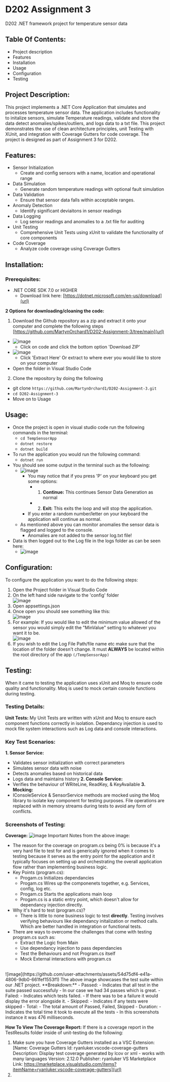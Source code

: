 # D202 Assignment 3
D202 .NET framework project for temperature sensor data

## Table Of Contents: 

- Project description 
- Features
- Installation 
- Usage 
- Configuration 
- Testing 


## Project Description:
This project implements a .NET Core Application that simulates and processes temperature sensor data. The application includes functionality to initalize sensors, simulate Temperature readings, validate and store the data detect anomalies/spikes/outliers, and logs data to a txt file. This project demonstrates the use of clean architecture principles, unit Testing with XUnit, and integration with Coverage Gutters for code coverage. The project is designed as part of Assignment 3 for D202.

## Features:
- Sensor Initialization
  - Create and config sensors with a name, location and operational range
- Data Simulation
  - Generate random temperature readings with optional fault simulation
- Data Validation
  - Ensure that sensor data falls within acceptable ranges.
- Anomaly Detection
  - Identify significant deviaitons in sensor readings
- Data Logging
  - Log sensor readings and anomalies to a .txt file for auditing
- Unit Testing
  - Comprehensive Unit Tests using xUnit to validate the functionality of core components
- Code Coverage
  - Analyze code coverage using Coverage Gutters

## Installation:
### Prerequisites:
- .NET CORE SDK 7.0 or HIGHER
  - Download link here: [https://dotnet.microsoft.com/en-us/download](url)
 
**2 Options for downloading/cloaning the code:**
1. Download the Github repository as a zip and extract it onto your computer and complete the following steps [https://github.com/MartynOrchard1/D202-Assignment-3/tree/main](url)
- ![image](https://github.com/user-attachments/assets/3e2f02ba-407d-4647-9503-8ea2357182d7)
  - Click on code and click the bottom option 'Download ZIP'
- ![image](https://github.com/user-attachments/assets/c334ce5d-be58-454d-b216-2ff937343f64)
  - Click 'Extract Here' Or extract to where ever you would like to store on your computer
- Open the folder in Visual Studio Code
2. Clone the repository by doing the following
- git clone `https://github.com/MartynOrchard1/D202-Assignment-3.git`
- `cd D202-Assignment-3`
- Move on to Usage

## Usage:
- Once the project is open in visual studio code run the following commands in the terminal:
  - `cd TempSensorApp`
  - `dotnet restore`
  - `dotnet build`
- To run the application you would run the following command:
  - `dotnet run`
- You should see some output in the terminal such as the following:
  - ![image](https://github.com/user-attachments/assets/d864f6f4-8127-4ab5-adaa-5fb0d19bb478)
    - You may notice that if you press 'P' on your keyboard you get some options:
      - 1. **Continue:** This continues Sensor Data Generation as normal
      - 2. **Exit:** This exits the loop and will stop the application.
    - If you enter a random number/letter on your keyboard the application will continue as normal. 
  - As mentioned above you can monitor anomalies the sensor data is flagged and logged to the console.
    - Anomalies are not added to the sensor log.txt file!
- Data is then logged out to the Log file in the logs folder as can be seen here:
  - ![image](https://github.com/user-attachments/assets/4f92d3d9-4604-4f87-a6d6-215b6ea32f1a)

## Configuration:
To configure the application you want to do the following steps:
1. Open the Project folder in Visual Studio Code
2. On the left hand side navigate to the 'config' folder 
<br />![image](https://github.com/user-attachments/assets/5da75137-77a4-4dd9-9fc8-fbcb62cfebf7)
3. Open appsettings.json
4. Once open you should see something like this: 
<br />![image](https://github.com/user-attachments/assets/72e97a6a-920a-435d-a96d-f04e18f71375)
5. For example: If you would like to edit the minimum value allowed of the sensor you would simply edit the "MinValue" setting to whatever you want it to be. 
<br />![image](https://github.com/user-attachments/assets/48ddc044-7ff0-4ca2-a74f-ecf702b4b06d)
6. If you wish to edit the Log File Path/file name etc make sure that the location of the folder doesn't change. It must **ALWAYS** be located within the root directory of the app `(/TempSensorApp)`

## Testing:
When it came to testing the application uses xUnit and Moq to ensure code quality and functionality. Moq is used to mock certain console functions during testing.
<br />
### Testing Details:
**Unit Tests:**
My Unit Tests are written with xUnit and Moq to ensure each component functions correctly in isolation. Dependancy injection is used to mock file system interactions such as Log data and console interactions.
<br />

### Key Test Scenarios:
**1. Sensor Service:**
- Validates sensor initialization with correct parameters
- Simulates sensor data with noise
- Detects anomalies based on historical data
- Logs data and maintains history
**2. Console Service:**
- Verifies the behaviour of WRiteLine, ReadKey, & KeyAvailable
**3. Mocking:**
- IConsoleService & SensorService methods are mocked using the Moq library to isolate key component for testing purposes. File operations are replaced with in memory streams during tests to avoid any form of conflicts.

### Screenshots of Testing:
**Coverage:**
![image](https://github.com/user-attachments/assets/f4b67546-9f1d-4716-b586-ec2425aaa423)
Important Notes from the above image:
- The reason for the coverage on program.cs being 0% is because it's a very hard file to test for and is generically ignored when it comes to testing because it serves as the entry point for the application and it typically focuses on setting up and orchestrating the overall application flow rather than implementing business logic.
- Key Points (program.cs):
  - Progam.cs Initializes dependancies
  - Progam.cs Wires up the componenets together, e.g. Services, config, log etc.
  - Progam.cs Starts the applications main loop
  - Progam.cs is a static entry point, which doesn't allow for dependancy injection directly.
- Why it's hard to test (program.cs)?
  - There is little to none business logic to test **directly**. Testing involves verifying behaviours like dependancy initalization or method calls. Which are better handled in integration or functional tests.
- There are ways to overcome the challenges that come with testing program.cs such as:
  - Extract the Logic from Main
  - Use dependancy injection to pass dependancies
  - Test the Behaviours and not Program.cs itself
  - Mock External interactions with program.cs
<br />
![image](https://github.com/user-attachments/assets/54d75df4-e41a-4806-9db0-661fef1553f1)
The above image showcases the test suite within our .NET project.
**Breakdown:**
- Passed:
  - Indicates that all test in the suite passed successfuly
  - In our case we had 34 passes which is great.
- Failed:
  - Indicates which tests failed.
  - If there was to be a failure it would display the error alongside it.
- Skipped:
  - Indicates if any tests were skipped
- Total:
  - The total amount of Passed, Failed, Skipped
- Duration:
  - Indicates the total time it took to execute all the tests
  - In this screenshots instance it was 476 milliseconds.

**How To View The Coverage Report:**
If there is a coverage report in the TestResults folder inside of unit-testing do the following:
1. Make sure you have Coverage Gutters installed as a VSC Extension:
[Name: Coverage Gutters
Id: ryanluker.vscode-coverage-gutters
Description: Display test coverage generated by lcov or xml - works with many languages
Version: 2.12.0
Publisher: ryanluker
VS Marketplace Link: https://marketplace.visualstudio.com/items?itemName=ryanluker.vscode-coverage-gutters](url)
3. 
 
